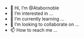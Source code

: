 - 👋 Hi, I’m @Atabornoble
- 👀 I’m interested in ...
- 🌱 I’m currently learning ...
- 💞️ I’m looking to collaborate on ...
- 📫 How to reach me ...

<!---
Atabornoble/Atabornoble is a ✨ special ✨ repository because its `README.md` (this file) appears on your GitHub profile.
You can click the Preview link to take a look at your changes.
--->
